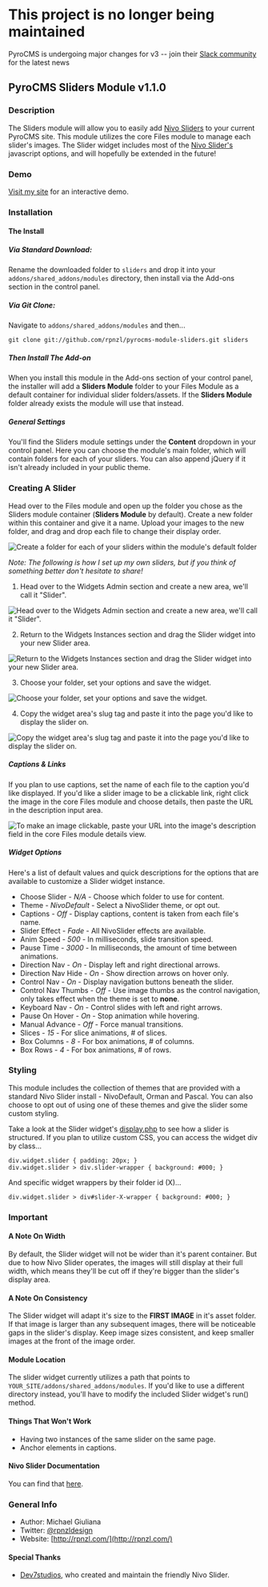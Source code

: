# This project is no longer being maintained

PyroCMS is undergoing major changes for v3 -- join their [Slack community](https://pyrocms.com/chat) for the latest news

## PyroCMS Sliders Module v1.1.0

### Description

The Sliders module will allow you to easily add [Nivo Sliders](http://nivo.dev7studios.com/) to your current PyroCMS site. This module utilizes the core Files module to manage each slider's images. The Slider widget includes most of the [Nivo Slider's](http://nivo.dev7studios.com/) javascript options, and will hopefully be extended in the future!

### Demo

[Visit my site](http://pyrocms.rpnzl.com/sliders) for an interactive demo.

### Installation

#### The Install

##### Via Standard Download:

Rename the downloaded folder to `sliders` and drop it into your `addons/shared_addons/modules` directory, then install via the Add-ons section in the control panel.

##### Via Git Clone:

Navigate to `addons/shared_addons/modules` and then...

	git clone git://github.com/rpnzl/pyrocms-module-sliders.git sliders

##### Then Install The Add-on

When you install this module in the Add-ons section of your control panel, the installer will add a **Sliders Module** folder to your Files Module as a default container for individual slider folders/assets. If the **Sliders Module** folder already exists the module will use that instead.

##### General Settings

You'll find the Sliders module settings under the **Content** dropdown in your control panel. Here you can choose the module's main folder, which will contain folders for each of your sliders. You can also append jQuery if it isn't already included in your public theme.

### Creating A Slider

Head over to the Files module and open up the folder you chose as the Sliders module container (**Sliders Module** by default). Create a new folder within this container and give it a name. Upload your images to the new folder, and drag and drop each file to change their display order.

![Create a folder for each of your sliders within the module's default folder](http://f.cl.ly/items/2q3w2h1g3q043W3U1W2Q/pyrocms-sliders-module-1.jpg "Create a folder for each of your sliders within the module's default folder")

*Note: The following is how I set up my own sliders, but if you think of something better don't hesitate to share!*

1) Head over to the Widgets Admin section and create a new area, we'll call it "Slider".

![Head over to the Widgets Admin section and create a new area, we'll call it "Slider".](http://f.cl.ly/items/3B1w1Z1x3e101R3u2y3H/pyrocms-sliders-module-2.jpg "Head over to the Widgets Admin section and create a new area, we'll call it 'Slider'.")

2) Return to the Widgets Instances section and drag the Slider widget into your new Slider area.

![Return to the Widgets Instances section and drag the Slider widget into your new Slider area.](http://f.cl.ly/items/0F22113R143e441C1Y0G/pyrocms-sliders-module-3.jpg "Return to the Widgets Instances section and drag the Slider widget into your new Slider area.")

3) Choose your folder, set your options and save the widget.

![Choose your folder, set your options and save the widget.](http://f.cl.ly/items/2B0K2T0U0N3Q2R3D2I2j/pyrocms-sliders-module-4.jpg "Choose your folder, set your options and save the widget.")

4) Copy the widget area's slug tag and paste it into the page you'd like to display the slider on.

![Copy the widget area's slug tag and paste it into the page you'd like to display the slider on.](http://f.cl.ly/items/1r1Y3U2A0U0P0T3b3o0V/pyrocms-sliders-module-5.jpg "Copy the widget area's slug tag and paste it into the page you'd like to display the slider on.")

##### Captions & Links

If you plan to use captions, set the name of each file to the caption you'd like displayed. If you'd like a slider image to be a clickable link, right click the image in the core Files module and choose details, then paste the URL in the description input area.

![To make an image clickable, paste your URL into the image's description field in the core Files module details view.](http://f.cl.ly/items/1r1Y3U2A0U0P0T3b3o0V/pyrocms-sliders-module-6.jpg "To make an image clickable, paste your URL into the image's description field in the core Files module details view.")

##### Widget Options

Here's a list of default values and quick descriptions for the options that are available to customize a Slider widget instance.

* Choose Slider - *N/A* - Choose which folder to use for content.
* Theme - *NivoDefault* - Select a NivoSlider theme, or opt out.
* Captions - *Off* - Display captions, content is taken from each file's name.
* Slider Effect - *Fade* - All NivoSlider effects are available.
* Anim Speed - *500* - In milliseconds, slide transition speed.
* Pause Time - *3000* - In milliseconds, the amount of time between animations.
* Direction Nav - *On* - Display left and right directional arrows.
* Direction Nav Hide - *On* - Show direction arrows on hover only.
* Control Nav - *On* - Display navigation buttons beneath the slider.
* Control Nav Thumbs - *Off* - Use image thumbs as the control navigation, only takes effect when the theme is set to **none**.
* Keyboard Nav - *On* - Control slides with left and right arrows.
* Pause On Hover - *On* - Stop animation while hovering.
* Manual Advance - *Off* - Force manual transitions.
* Slices - *15* - For slice animations, # of slices.
* Box Columns - *8* - For box animations, # of columns.
* Box Rows - *4* - For box animations, # of rows.

### Styling

This module includes the collection of themes that are provided with a standard Nivo Slider install - NivoDefault, Orman and Pascal. You can also choose to opt out of using one of these themes and give the slider some custom styling.

Take a look at the Slider widget's [display.php](https://github.com/rpnzl/pyrocms-module-sliders/blob/1.1/develop/widgets/slider/views/display.php) to see how a slider is structured. If you plan to utilize custom CSS, you can access the widget div by class...

	div.widget.slider { padding: 20px; }
	div.widget.slider > div.slider-wrapper { background: #000; }

And specific widget wrappers by their folder id (X)...

	div.widget.slider > div#slider-X-wrapper { background: #000; }

### Important

#### A Note On Width

By default, the Slider widget will not be wider than it's parent container. But due to how Nivo Slider operates, the images will still display at their full width, which means they'll be cut off if they're bigger than the slider's display area.

#### A Note On Consistency

The Slider widget will adapt it's size to the **FIRST IMAGE** in it's asset folder. If that image is larger than any subsequent images, there will be noticeable gaps in the slider's display. Keep image sizes consistent, and keep smaller images at the front of the image order.

#### Module Location

The slider widget currently utilizes a path that points to `YOUR_SITE/addons/shared_addons/modules`. If you'd like to use a different directory instead, you'll have to modify the included Slider widget's run() method.

#### Things That Won't Work

* Having two instances of the same slider on the same page.
* Anchor elements in captions.

#### Nivo Slider Documentation

You can find that [here](http://nivo.dev7studios.com/support/jquery-plugin-usage/).

### General Info

* Author: Michael Giuliana
* Twitter: [@rpnzldesign](http://www.twitter.com/rpnzl)
* Website: [http://rpnzl.com/](http://rpnzl.com/)

#### Special Thanks

* [Dev7studios](http://nivo.dev7studios.com/), who created and maintain the friendly Nivo Slider.
